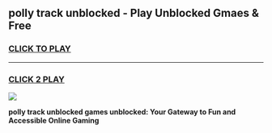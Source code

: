 
## polly track unblocked - Play Unblocked Gmaes & Free
<h3>
<a href="https://news.freeplayer.one?title=polly_track_unblocked&ref=16F">CLICK TO PLAY</a></h3>
<hr>

<h3>
<a href="https://news.freeplayer.one?title=polly_track_unblocked&ref=16F">CLICK 2 PLAY</a>
  
</h3>

<a href="https://news.freeplayer.one?title=polly_track_unblocked&ref=16F/"><img src="https://clearcache.store/games.png"></a>


**polly track unblocked games unblocked: Your Gateway to Fun and Accessible Online Gaming**
